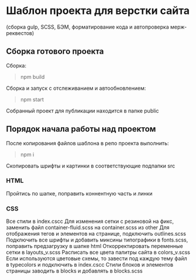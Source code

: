 # Шаблон проекта для верстки сайта
(сборка gulp, SCSS, БЭМ, форматирование кода и автопроверка мерж-реквестов)

## Сборка готового проекта

Сборка:
> npm build

Сборка и запуск с отслеживанием и автообновлением:
> npm start

Собранный проект для публикации находится в папке public

## Порядок начала работы над проектом

После копирования файлов шаблона в репо проекта выполнить:
> npm i

Скопировать шрифты и картинки в соответствующие подпапки src
### HTML

Пройтись по шапке, поправить коннентную часть и линки

### CSS

Все стили в index.cscc
Для изменения сетки с резиновой на фикс, заменить файл container-fluid.scss на container.scss из other
Для отображения тегов и элементов на странице, подключить outlines.scss
Подключить все шрифты и добавить миксины типографики в fonts.scss, поправить предзагрузку в шапке html
Откорректировать переменные сетки в layouts_v.scss
Расписать все цвета палитры сайта в colors_v.scss
Если используются цветовые схемы, то завести под каждую тему файл в typecolors и подключить в index.cscc
Стили блоков и элементов страницы заводить в blocks и добавлять в blocks.scss
